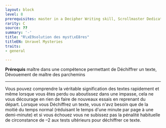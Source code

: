 ```yaml
---
layout: block
level: 8
prerequisites: master in a Decipher Writing skill, Scrollmaster Dedication
rarity: C
source: ??
summary: '-'
title: "R\xE9solution des myst\xE8res"
titleEN: Unravel Mysteries
traits:
- general

---
```


<p><span><strong>Prérequis</strong> maître dans une compétence permettant de Déchiffrer un texte, Dévouement de maître des parchemins<br></span></p>
<hr>
<p>Vous pouvez comprendre la véritable signification des textes rapidement et même lorsque vous êtes perdu ou aboutissez dans une impasse, cela ne vous décourage en rien de faire de nouveaux essais en reprenant du départ. Lorsque vous Déchiffrez un texte, vous n'avz besoin que de la moitié du temps normal (réduisant le temps d'une minute par page à une demi-minute) et si vous échouez vous ne subissez pas la pénalité habituelle de circonstance de –2 aux tests ultérieurs pour déchiffrer ce texte.&nbsp;</p>
